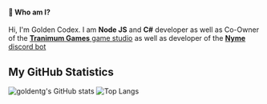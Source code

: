 #### 👋 Who am I?
Hi, I'm Golden Codex. I am **Node JS** and **C#** developer as well as Co-Owner of the [**Tranimum Games** game studio](https://tranimumgames.com/)
as well as developer of the [**Nyme** discord bot](https://top.gg/bot/808888674900508723)

## My GitHub Statistics
![goldentg's GitHub stats](https://github-readme-stats.vercel.app/api?username=goldentg&show_icons=true&theme=dark)
![Top Langs](https://github-readme-stats.vercel.app/api/top-langs/?username=goldentg&langs_count=8&theme=dark)
